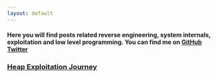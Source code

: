 ```yaml
---
layout: default
---
```


#### Here you will find posts related reverse engineering, system internals, exploitation and low level programming. You can find me on [GitHub](https://github.com/stackxbyte) [Twitter](https://x.com/c00l_k3d)

### **[Heap Exploitation Journey](posts/heap_exploitation/heap.md)**

